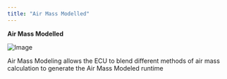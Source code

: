 ```yaml
---
title: "Air Mass Modelled"
---
```


**Air Mass Modelled**


![Image](</lib/Ignition19.jpg>)


Air Mass Modeling allows the ECU to blend different methods of air mass calculation to generate the Air Mass Modeled runtime

